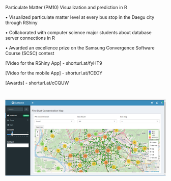 Particulate Matter (PM10) Visualization and prediction in R

• Visualized particulate matter level at every bus stop in the Daegu city through RShiny

• Collaborated with computer science major students about database server connections in R

• Awarded an excellence prize on the Samsung Convergence Software Course (SCSC) contest

[Video for the RShiny App] - shorturl.at/fyHT9

[Video for the mobile App] - shorturl.at/fCEOY

[Awards] - shorturl.at/cCQUW


<br>
<p align="middle">
<img src="/www/dustwave.png" width="1000px">
</p>
